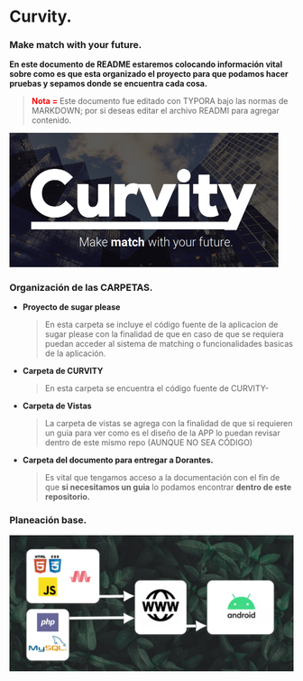 # Curvity.

### Make match with your future.

**En este documento de README estaremos colocando información vital sobre como es que esta organizado el proyecto para que podamos hacer pruebas y sepamos donde se encuentra cada cosa.**

> <span style="color:red">**Nota =**</span> Este documento fue editado con TYPORA bajo las normas de MARKDOWN; por si deseas editar el archivo READMI para agregar contenido.

<img src="Vistas_app\logo\logo.PNG" alt="LOGO DE CURVITY" style="zoom:50%;" />

### Organización de las CARPETAS.

- **Proyecto de sugar please**

  > En esta carpeta se incluye el código fuente de la aplicacion de sugar please con la finalidad de que en caso de que se requiera puedan acceder al sistema de matching o funcionalidades basicas de la aplicación.

- **Carpeta de CURVITY**

  > En esta carpeta se encuentra el código fuente de CURVITY-

- **Carpeta de Vistas**

  > La carpeta de vistas se agrega con la finalidad de que si requieren un guia para ver como es el diseño de la APP lo puedan revisar dentro de este mismo repo (AUNQUE NO SEA CÓDIGO)

- **Carpeta del documento para entregar a Dorantes.**

  > Es vital que tengamos acceso a la documentación con el fin de que **si necesitamos un guia** lo podamos encontrar **dentro de este repositorio.**

### Planeación base.

<img src="Vistas_app\logo\plan.png" alt="plan" />



